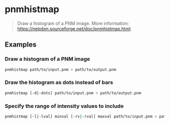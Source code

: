 # pnmhistmap

> Draw a histogram of a PNM image. More information: <https://netpbm.sourceforge.net/doc/pnmhistmap.html>.

## Examples

### Draw a histogram of a PNM image

```bash
pnmhistmap path/to/input.pnm > path/to/output.pnm
```

### Draw the histogram as dots instead of bars

```bash
pnmhistmap [-d|-dots] path/to/input.pnm > path/to/output.pnm
```

### Specify the range of intensity values to include

```bash
pnmhistmap [-l|-lval] minval [-rv|-rval] maxval path/to/input.pnm > path/to/output.pnm
```
